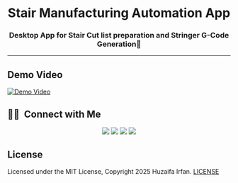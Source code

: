 <div align="center">
  <h1>Stair Manufacturing Automation App</h1>
  <p><h3 align="center">Desktop App for Stair Cut list preparation and Stringer G-Code Generation🚀</h3></p>
</div>

<hr>

## Demo Video

[![Demo Video](https://img.youtube.com/vi/8VNWsj8EbWc/0.jpg)](https://www.youtube.com/watch?v=8VNWsj8EbWc)


## 🤝🏻 &nbsp;Connect with Me

<p align="center">
<a href="https://www.huzaifairfan.com"><img src="https://img.shields.io/badge/-huzaifairfan.com-1aa260?style=flat&logo=Google-Chrome&logoColor=white"/></a>
<a href="https://github.com/HuzaifaIrfan/"><img src="https://img.shields.io/badge/-Github-4078c0?style=flat&logo=Github&logoColor=white"/></a>
<a href="mailto:hi@huzaifairfan.com"><img src="https://img.shields.io/badge/-hi@huzaifairfan.com-c71610?style=flat&logo=Gmail&logoColor=white"/></a>
<a href="https://www.upwork.com/freelancers/huzaifairfan2001"><img src="https://img.shields.io/badge/-Upwork-14a800?style=flat&logo=Upwork&logoColor=white"/></a>
</p>

## License

Licensed under the MIT License, Copyright 2025 Huzaifa Irfan. [LICENSE](LICENSE)
